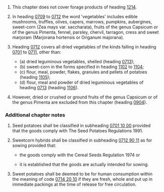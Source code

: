 1. This chapter does not cover forage products of heading [1214](/headings/1214).

2. In heading [0709](/headings/0709) to [0712](/headings/0712) the word 'vegetables' includes edible mushrooms, truffles, olives, capers, marrows, pumpkins, aubergines, sweet-corn (Zea mays var. saccharata), fruits of the genus Capsicum or of the genus Pimenta, fennel, parsley, chervil, tarragon, cress and sweet marjoram (Marjorana hortensis or Origanum majorana).

3. Heading [0712](/headings/0712) covers all dried vegetables of the kinds falling in heading [0701](/headings/0701) to [0711](/headings/0711), other than:

   - (a) dried leguminous vegetables, shelled (heading [0713](/headings/0713));
   - (b) sweet-corn in the forms specified in heading [1102](/headings/1102) to [1104](/headings/1104);
   - (c) flour, meal, powder, flakes, granules and pellets of potatoes (heading [1105](/headings/1105));
   - (d) flour, meal and powder of dried leguminous vegetables of heading [0713](/headings/0713) (heading [1106](/headings/1106)).

4. However, dried or crushed or ground fruits of the genus Capsicum or of the genus Pimenta are excluded from this chapter (heading [0904](/headings/0904)).

### Additional chapter notes

1. Seed potatoes shall be classified in subheading [0701 10 00](/commodities/0701100000) provided that the goods comply with The Seed Potatoes Regulations 1991.

2. Sweetcorn hybrids shall be classified in subheading [0712 90 11](/commodities/0712901100) as for sowing provided that:

   - the goods comply with the Cereal Seeds Regulation 1974 or

   - it is established that the goods are actually intended for sowing.

3. Sweet potatoes shall be deemed to be for human consumption within the meaning of code [0714 20 10](/commodities/0714201000) if they are fresh, whole and put up in immediate packings at the time of release for free circulation.
